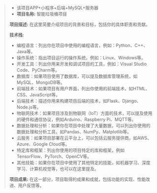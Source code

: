 >- 该项目APP+小程序+后端+MySQL+服务器
>- **项目名称:** 智能垃圾桶项目
>
> **项目描述:** 在这里简要介绍项目的背景和目标，包括你的具体职责和贡献。
>
> **技术栈:**
>
> - 编程语言：列出你在项目中使用的编程语言，例如：Python、C++、Java等。
> - 操作系统：指出项目运行的操作系统，例如：Linux、Windows等。
> - 开发工具：列出你用来开发和调试项目的工具，例如：Visual Studio Code、PyCharm等。
> - 数据库：如果项目使用了数据库，可以提及数据库管理系统，如MySQL、MongoDB等。
> - 前端技术：如果项目有用户界面，列出你使用的前端技术，如HTML、CSS、JavaScript等。
> - 后端技术：描述你用来构建项目后端的技术，如Flask、Django、Node.js等。
> - 物联网技术：如果项目涉及到物联网（IoT）方面的技术，可以提及使用的硬件和通信协议，例如Arduino、Raspberry Pi、MQTT等。
> - 数据处理和分析：如果你在项目中处理了大量数据，可以列出你使用的数据处理和分析工具，如Pandas、NumPy、Matplotlib等。
> - 云服务：如果项目部署在云平台上，可以包括云服务提供商，如AWS、Azure、Google Cloud等。
> - 特定库和框架：列出你使用的项目特定的库和框架，例如TensorFlow、PyTorch、OpenCV等。
> - 其他技能：如果你在项目中使用了其他特定的技能，如机器学习、深度学习、计算机视觉等，也可以在这里提及。
>
> **项目成果:** 在这一部分，项目取得的成果和成就，包括功能的实现、性能改进、用户反馈等。
